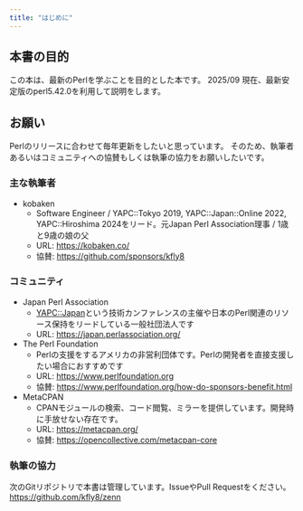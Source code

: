 ```yaml
---
title: "はじめに"
---
```


## 本書の目的

この本は、最新のPerlを学ぶことを目的とした本です。
2025/09 現在、最新安定版のperl5.42.0を利用して説明をします。

## お願い

Perlのリリースに合わせて毎年更新をしたいと思っています。
そのため、執筆者あるいはコミュニティへの協賛もしくは執筆の協力をお願いしたいです。

### 主な執筆者

- kobaken
  - Software Engineer / YAPC::Tokyo 2019, YAPC::Japan::Online 2022, YAPC::Hiroshima 2024をリード。元Japan Perl Association理事 / 1歳と9歳の娘の父
  - URL: https://kobaken.co/
  - 協賛: https://github.com/sponsors/kfly8

### コミュニティ

- Japan Perl Association
  - [YAPC::Japan](https://yapcjapan.org)という技術カンファレンスの主催や日本のPerl関連のリソース保持をリードしている一般社団法人です
  - URL: https://japan.perlassociation.org/
- The Perl Foundation
  - Perlの支援をするアメリカの非営利団体です。Perlの開発者を直接支援したい場合におすすめです
  - URL: https://www.perlfoundation.org
  - 協賛: https://www.perlfoundation.org/how-do-sponsors-benefit.html
- MetaCPAN
  - CPANモジュールの検索、コード閲覧、ミラーを提供しています。開発時に手放せない存在です。
  - URL: https://metacpan.org/
  - 協賛: https://opencollective.com/metacpan-core

### 執筆の協力

次のGitリポジトリで本書は管理しています。IssueやPull Requestをください。
https://github.com/kfly8/zenn

